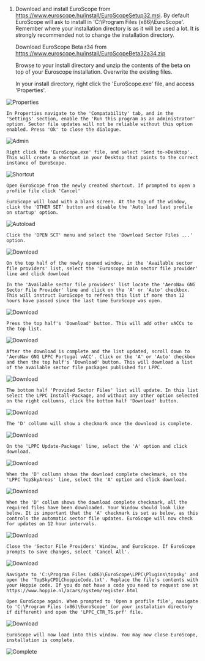 ---
---

1.  Download and install EuroScope from https://www.euroscope.hu/install/EuroScopeSetup32.msi. By default EuroScope will ask to install in 'C:\Program Files (x86)\EuroScope'. Remember where your installation directory is as it will be used a lot. It is strongly recommended not to change the installation directory.

    Download EuroScope Beta r34 from https://www.euroscope.hu/install/EuroScopeBeta32a34.zip

    Browse to your install directory and unzip the contents of the beta on top of your Euroscope installation. Overwrite the existing files. 

    In your install directory, right click the 'EuroScope.exe' file, and access 'Properties'.

![Properties](/assets/img/rclick.png)

    In Properties navigate to the 'Compatability' tab, and in the 'Settings' section, enable the 'Run this program as an administrator' option. Sector file updates will not be reliable without this option enabled. Press 'Ok' to close the dialogue.

![Admin](/assets/img/admin.png)

    Right click the 'EuroScope.exe' file, and select 'Send to->Desktop'. This will create a shortcut in your Desktop that points to the correct instance of EuroScope.

![Shortcut](/assets/img/short.png)

    Open EuroScope from the newly created shortcut. If prompted to open a profile file click 'Cancel'

    EuroScope will load with a blank screen. At the top of the window, click the 'OTHER SET' button and disable the 'Auto load last profile on startup' option.

![Autoload](/assets/img/aload.png)

    Click the 'OPEN SCT' menu and select the 'Download Sector Files ...' option.

![Download](/assets/img/dl.png)

    On the top half of the newly opened window, in the 'Available sector file providers' list, select the 'Euroscope main sector file provider' line and click download

    In the 'Available sector file providers' list locate the 'AeroNav GNG Sector File Provider' line and click on the 'A' or 'Auto' checkbox. This will instruct EuroScope to refresh this list if more than 12 hours have passed since the last time EuroScope was open.

![Download](/assets/img/sf1.png)

    Press the top half's 'Download' button. This will add other vACCs to the top list.

![Download](/assets/img/sf2.png)

    After the download is complete and the list updated, scroll down to 'AeroNav GNG LPPC Portugal vACC'. Click on the 'A' or 'Auto' checkbox and then the top half's 'Download' button. This will download a list of the available sector file packages published for LPPC.

![Download](/assets/img/sf3.png)

    The bottom half 'Provided Sector Files' list will update. In this list select the LPPC Install-Package, and without any other option selected on the right collumns, click the bottom half 'Download' button.

![Download](/assets/img/ptinst.png)

    The 'D' collumn will show a checkmark once the download is complete.

![Download](/assets/img/ptdld.png)

    On the 'LPPC Update-Package' line, select the 'A' option and click download.

![Download](/assets/img/dlup.png)

    When the 'D' collumn shows the download complete checkmark, on the 'LPPC TopSkyAreas' line, select the 'A' option and click download.

![Download](/assets/img/dlar.png)

    When the 'D' collum shows the download complete checkmark, all the required files have been downloaded. Your Window should look like below. It is important that the 'A' checkmark is set as below, as this controls the automatic sector file updates. EuroScope will now check for updates on 12 hour intervals. 

![Download](/assets/img/dlcomplete.png)

    Close the 'Sector File Providers' Window, and EuroScope. If EuroScope prompts to save changes, select 'Cancel All'.

![Download](/assets/img/cancel.png)

    Navigate to 'C:\Program Files (x86)\EuroScope\LPPC\Plugins\topsky' and open the 'TopSkyCPDLChoppieCode.txt'. Replace the file's contents with your Hoppie code. If you do not have a code you need to request one at https://www.hoppie.nl/acars/system/register.html

    Open EuroScope again. When prompted to 'Open a profile file', navigate to 'C:\Program Files (x86)\EuroScope' (or your instalation directory if different) and open the 'LPPC_CTR_TS.prf' file.

![Download](/assets/img/prof.png)

    EuroScope will now load into this window. You may now close EuroScope, installation is complete.

![Complete](/assets/img/complete.png)
